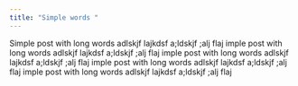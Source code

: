 ```yaml
---
title: "Simple words "
---
```

Simple post with long words adlskjf lajkdsf a;ldskjf ;alj flaj
imple post with long words adlskjf lajkdsf a;ldskjf ;alj flaj
imple post with long words adlskjf lajkdsf a;ldskjf ;alj flaj
imple post with long words adlskjf lajkdsf a;ldskjf ;alj flaj
imple post with long words adlskjf lajkdsf a;ldskjf ;alj flaj 
